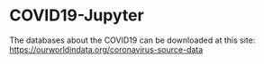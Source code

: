 # COVID19-Jupyter

The databases about the COVID19 can be downloaded at this site: https://ourworldindata.org/coronavirus-source-data
